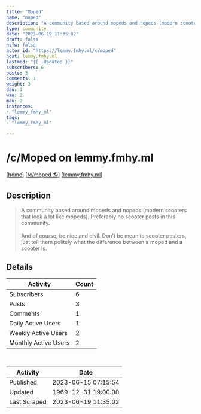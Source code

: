 ```yaml
---
title: "Moped" 
name: "moped"
description: "A community based around mopeds and nopeds (modern scooters that look a lot like mopeds). Preferably no scooter posts in this community.And of course, be nice and civil. Don't be mean to scooter posters, just tell them politely what the difference between a moped and a scooter is."
type: community
date: "2023-06-19 11:35:02"
draft: false
nsfw: false
actor_id: "https://lemmy.fmhy.ml/c/moped"
host: lemmy.fmhy.ml
lastmod: "{[ .Updated }}"
subscribers: 6
posts: 3
comments: 1
weight: 3
dau: 1
wau: 2
mau: 2
instances:
- "lemmy_fmhy_ml"
tags: 
- "lemmy_fmhy_ml"

---
```


# /c/Moped on lemmy.fmhy.ml

[[home](/)]
[[/c/moped 🌎](https://lemmy.fmhy.ml/c/moped)]
[[lemmy.fmhy.ml](/instances/lemmy_fmhy_ml)]


## Description 

<blockquote class="description">
A community based around mopeds and nopeds (modern scooters that look a lot like mopeds). Preferably no scooter posts in this community.<br><br>And of course, be nice and civil. Don't be mean to scooter posters, just tell them politely what the difference between a moped and a scooter is.
</blockquote>


## Details

| Activity | Count  |
|----------------------|---|
| Subscribers          | 6 |
| Posts                | 3  |
| Comments             | 1  |
| Daily Active Users   | 1  |
| Weekly Active Users  | 2  |
| Monthly Active Users | 2  |

<br>

| Activity | Date |
|----------------------|---|
| Published            | 2023-06-15 07:15:54 |
| Updated              | 1969-12-31 19:00:00 |
| Last Scraped         | 2023-06-19 11:35:02 |
